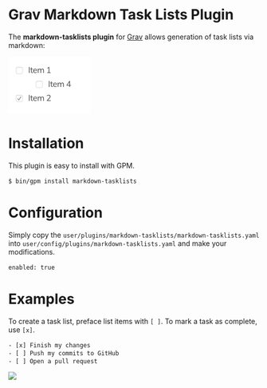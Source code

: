 # Grav Markdown Task Lists Plugin

The **markdown-tasklists plugin** for [Grav](http://github.com/getgrav/grav) allows generation of task lists via markdown:

![](assets/screenshot.png)

# Installation

This plugin is easy to install with GPM.

```
$ bin/gpm install markdown-tasklists
```

# Configuration

Simply copy the `user/plugins/markdown-tasklists/markdown-tasklists.yaml` into `user/config/plugins/markdown-tasklists.yaml` and make your modifications.

```
enabled: true
```

# Examples

To create a task list, preface list items with `[ ]`. To mark a task as complete, use `[x]`.

```
- [x] Finish my changes
- [ ] Push my commits to GitHub
- [ ] Open a pull request
```

![](https://help.github.com/assets/images/help/writing/task-list-rendered.png)
